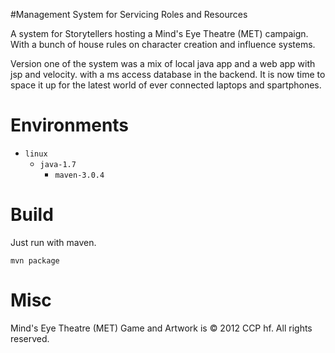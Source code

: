 #Management System for Servicing Roles and Resources 

A system for Storytellers hosting a Mind's Eye Theatre (MET) campaign.
With a bunch of house rules on character creation and influence systems.

Version one of the system was a mix of local java app and a web app with jsp and velocity. 
with a ms access database in the backend.
It is now time to space it up for the latest world of ever connected laptops and spartphones.



# Environments
* `linux`
    * `java-1.7`
        * `maven-3.0.4`
        
# Build
Just run with maven.

    mvn package
    
# Misc
Mind's Eye Theatre (MET) Game and Artwork is © 2012 CCP hf. All rights reserved.

